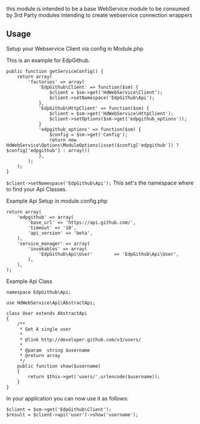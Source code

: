 this module is intended to be a base WebService module to be consumed by 3rd Party modules intending to create webservice connection wrappers

## Usage

Setup your Webservice Client via config in Module.php

This is an example for EdpGithub.

```
public function getServiceConfig() {
    return array(
        'factories' => array(
            'EdpGithub\Client' => function($sm) {
                $client = $sm->get('HdWebService\Client');
                $client->setNamespace('EdpGithub\Api');
            },
            'EdpGithub\HttpClient' => function($sm) {
                $client = $sm->get('HdWebService\HttpClient');
                $client->setOptions($sm->get('edpgithub_options'));
            }
            'edpgithub_options' => function($sm) {
                $config = $sm->get('Config');
                return new HdWebService\Options\ModuleOptions(isset($config['edpgithub']) ? $config['edpgithub'] : array())
            },
        );
    );
}
```

`$client->setNamespace('EdpGithub\Api');` This set's the namespace where to find your Api Classes.

Example Api Setup in module.config.php

```
return array(
    'edpgithub' => array(
        'base_url' => 'https://api.github.com/',
        'timeout' => '10',
        'api_version' => 'beta',
    ),
    'service_manager' => array(
        'invokables' => array(
            'EdpGithub\Api\User'        => 'EdpGithub\Api\User',
        ),
    ),
);
```

Example Api Class

```
namespace EdpGithub\Api;

use HdWebService\Api\AbstractApi;

class User extends AbstractApi
{
    /**
     * Get A single user
     *
     * @link http://developer.github.com/v3/users/
     *
     * @param  string $username
     * @return array
     */
    public function show($username)
    {
        return $this->get('users/'.urlencode($username));
    }
}
```

In your application you can now use it as follows:
```
$client = $sm->get('EdpGithub\Client');
$result = $client->api('user')->show('username');